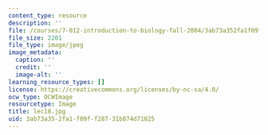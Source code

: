 ```yaml
---
content_type: resource
description: ''
file: /courses/7-012-introduction-to-biology-fall-2004/3ab73a352fa1f09ff28731b874d71025_lec18.jpg
file_size: 2201
file_type: image/jpeg
image_metadata:
  caption: ''
  credit: ''
  image-alt: ''
learning_resource_types: []
license: https://creativecommons.org/licenses/by-nc-sa/4.0/
ocw_type: OCWImage
resourcetype: Image
title: lec18.jpg
uid: 3ab73a35-2fa1-f09f-f287-31b874d71025
---
```

